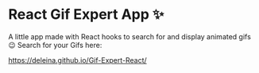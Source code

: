 # React Gif Expert App ✨
A little app made with React hooks to search for and display animated gifs 😉 Search for your Gifs here:

https://deleina.github.io/Gif-Expert-React/
